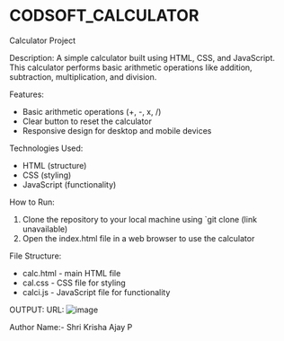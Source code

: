 # CODSOFT_CALCULATOR

Calculator Project

Description:
A simple calculator built using HTML, CSS, and JavaScript. This calculator performs basic arithmetic operations like addition, subtraction, multiplication, and division.

Features:

- Basic arithmetic operations (+, -, x, /)
- Clear button to reset the calculator
- Responsive design for desktop and mobile devices

Technologies Used:

- HTML (structure)
- CSS (styling)
- JavaScript (functionality)

How to Run:

1. Clone the repository to your local machine using `git clone (link unavailable)
2. Open the index.html file in a web browser to use the calculator

File Structure:

- calc.html - main HTML file
- cal.css - CSS file for styling
- calci.js - JavaScript file for functionality

OUTPUT:
      URL: ![image](https://github.com/user-attachments/assets/e4c2546c-e6aa-4326-9feb-ae3b9065f738)

Author Name:- 
      Shri Krisha Ajay P
